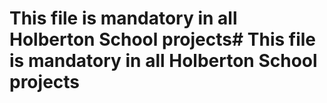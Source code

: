 # This file is mandatory in all Holberton School projects# This file is mandatory in all Holberton School projects
